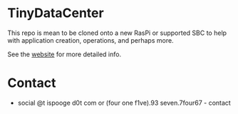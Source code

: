 # TinyDataCenter

This repo is mean to be cloned onto a new RasPi or supported SBC to help with application creation,
operations, and perhaps more. 


See the [website](https://tinydatacenter.com) for more detailed info.

# Contact

* social @t ispooge d0t com or (four one f1ve).93 seven.7four67 - contact
